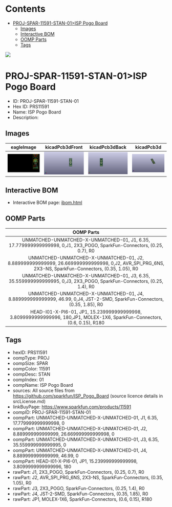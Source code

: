 



Contents
========

* [PROJ-SPAR-11591-STAN-01>ISP Pogo Board](#proj-spar-11591-stan-01isp-pogo-board)
	* [Images](#images)
	* [Interactive BOM](#interactive-bom)
	* [OOMP Parts](#oomp-parts)
	* [Tags](#tags)
  
![][im]
# PROJ-SPAR-11591-STAN-01>ISP Pogo Board

- ID: PROJ-SPAR-11591-STAN-01
- Hex ID: PRS11591
- Name: ISP Pogo Board
- Description: 

## Images
  
  

|eagleImage|kicadPcb3dFront|kicadPcb3dBack|kicadPcb3d|
| :---: | :---: | :---: | :---: |
|[![eagleImage](eagleImage_140.png)](eagleImage_600.png)|[![kicadPcb3dFront](kicadPcb3dFront_140.png)](kicadPcb3dFront_600.png)|[![kicadPcb3dBack](kicadPcb3dBack_140.png)](kicadPcb3dBack_600.png)|[![kicadPcb3d](kicadPcb3d_140.png)](kicadPcb3d_600.png)|

## Interactive BOM

- Interactive BOM page: [ibom.html](kicad/bom/ibom.html)

## OOMP Parts
  

|OOMP Parts|
| :---: |
|UNMATCHED-UNMATCHED-X-UNMATCHED-01, J1, 6.35, 17.779999999999998, 0,J1, 2X3_POGO, SparkFun-Connectors, (0.25, 0.7), R0|
|UNMATCHED-UNMATCHED-X-UNMATCHED-01, J2, 8.889999999999999, 26.669999999999998, 0,J2, AVR_SPI_PRG_6NS, 2X3-NS, SparkFun-Connectors, (0.35, 1.05), R0|
|UNMATCHED-UNMATCHED-X-UNMATCHED-01, J3, 6.35, 35.559999999999995, 0,J3, 2X3_POGO, SparkFun-Connectors, (0.25, 1.4), R0|
|UNMATCHED-UNMATCHED-X-UNMATCHED-01, J4, 8.889999999999999, 46.99, 0,J4, JST-2-SMD, SparkFun-Connectors, (0.35, 1.85), R0|
|HEAD-I01-X-PI6-01, JP1, 15.239999999999998, 3.8099999999999996, 180,JP1, MOLEX-1X6, SparkFun-Connectors, (0.6, 0.15), R180|

## Tags

- hexID: PRS11591
- oompType: PROJ
- oompSize: SPAR
- oompColor: 11591
- oompDesc: STAN
- oompIndex: 01
- oompName: ISP Pogo Board
- sources: All source files from https://github.com/sparkfun/ISP_Pogo_Board (source licence details in srcLicense.md)
- linkBuyPage: https://www.sparkfun.com/products/11591
- oompID: PROJ-SPAR-11591-STAN-01
- oompPart: UNMATCHED-UNMATCHED-X-UNMATCHED-01, J1, 6.35, 17.779999999999998, 0
- oompPart: UNMATCHED-UNMATCHED-X-UNMATCHED-01, J2, 8.889999999999999, 26.669999999999998, 0
- oompPart: UNMATCHED-UNMATCHED-X-UNMATCHED-01, J3, 6.35, 35.559999999999995, 0
- oompPart: UNMATCHED-UNMATCHED-X-UNMATCHED-01, J4, 8.889999999999999, 46.99, 0
- oompPart: HEAD-I01-X-PI6-01, JP1, 15.239999999999998, 3.8099999999999996, 180
- rawPart: J1, 2X3_POGO, SparkFun-Connectors, (0.25, 0.7), R0
- rawPart: J2, AVR_SPI_PRG_6NS, 2X3-NS, SparkFun-Connectors, (0.35, 1.05), R0
- rawPart: J3, 2X3_POGO, SparkFun-Connectors, (0.25, 1.4), R0
- rawPart: J4, JST-2-SMD, SparkFun-Connectors, (0.35, 1.85), R0
- rawPart: JP1, MOLEX-1X6, SparkFun-Connectors, (0.6, 0.15), R180



[im]: kicadPcb3d_450.png
